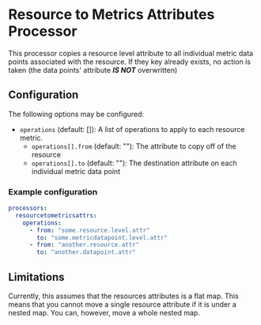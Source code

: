 # Resource to Metrics Attributes Processor

This processor copies a resource level attribute to all individual metric data points associated with the resource.
If they key already exists, no action is taken (the data points' attribute _**IS NOT**_ overwritten)

## Configuration

The following options may be configured:
- `operations` (default: []): A list of operations to apply to each resource metric.
    - `operations[].from` (default: ""): The attribute to copy off of the resource
    - `operations[].to` (default: ""): The destination attribute on each individual metric data point

### Example configuration

```yaml
processors:
  resourcetometricsattrs:
    operations:
      - from: "some.resource.level.attr"
        to: "some.metricdatapoint.level.attr"
      - from: "another.resource.attr"
        to: "another.datapoint.attr"
```

## Limitations

Currently, this assumes that the resources attributes is a flat map. This means that you cannot move a single resource attribute if it  is under a nested map. You can, however, move a whole nested map.


